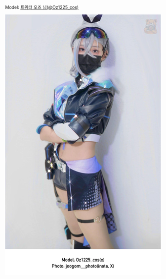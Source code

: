 ﻿---
dddd: 2024.08.16 팝콘 금
nickname: 오즈
sns_type: x
sns_id: Oz1225_cos
---

<a name="Oz1225_cos"></a>
Model: <a href="https://x.com/Oz1225_cos" target="_blank">트위터 오즈 님(@Oz1225_cos)</a>

![GVcZSS2aMAAIkAa.webp](/assets/img/2024/08-16/오즈/GVcZSS2aMAAIkAa.webp)